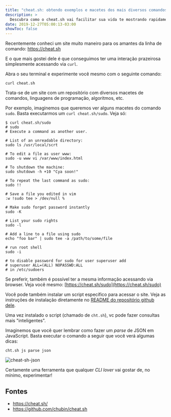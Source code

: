 ```yaml
---
title: "cheat.sh: obtendo exemplos e macetes dos mais diversos comandos"
description: >
  Descubra como o cheat.sh vai facilitar sua vida te mostrando rapidamente vários macetes e exemplos de uso dos mais diversos comandos. Podendo inclusive ser acessado diretamente da linha de comando.
date: 2019-12-27T05:00:13-03:00
showToc: false
---
```


Recentemente conheci um site muito maneiro para os amantes da linha de comando: https://cheat.sh

E o que mais gostei dele é que conseguimos ter uma interação prazeirosa simplesmente acessando via `curl`.

Abra o seu terminal e experimente você mesmo com o seguinte comando:

```shell-session
curl cheat.sh
```

Trata-se de um site com um repositório com diversos macetes de comandos, linguagens de programação, algoritmos, etc.

Por exemplo, imaginemos que queremos ver alguns macetes do comando `sudo`. Basta executarmos um `curl cheat.sh/sudo`. Veja só:

```shell-session
$ curl cheat.sh/sudo
# sudo
# Execute a command as another user.

# List of an unreadable directory:
sudo ls /usr/local/scrt

# To edit a file as user www:
sudo -u www vi /var/www/index.html

# To shutdown the machine:
sudo shutdown -h +10 "Cya soon!"

# To repeat the last command as sudo:
sudo !!

# Save a file you edited in vim
:w !sudo tee > /dev/null %

# Make sudo forget password instantly
sudo -K

# List your sudo rights
sudo -l

# Add a line to a file using sudo
echo "foo bar" | sudo tee -a /path/to/some/file

# run root shell
sudo -i

# to disable password for sudo for user superuser add
# superuser ALL=(ALL) NOPASSWD:ALL
# in /etc/sudoers
```

Se preferir, também é possível ter a mesma informação acessando via browser. Veja você mesmo: [https://cheat.sh/sudo](https://cheat.sh/sudo)

Você pode também instalar um script específico para acessar o site. Veja as instruções de instalação diretamente no [README do repositório github dele](https://github.com/chubin/cheat.sh#command-line-client-chtsh).

Uma vez instalado o script (chamado de `cht.sh`), vc pode fazer consultas mais "inteligentes".

Imaginemos que você quer lembrar como fazer um _parse_ de JSON em JavaScript. Basta executar o comando a seguir que você verá algumas dicas:

```shell-session
cht.sh js parse json
```

![cheat-sh-json](http://meleu.sh/content/images/2019/12/cheat-sh-json.png)

Certamente uma ferramenta que qualquer _CLI lover_ vai gostar de, no mínimo, experimentar!

## Fontes

- https://cheat.sh/
- https://github.com/chubin/cheat.sh
